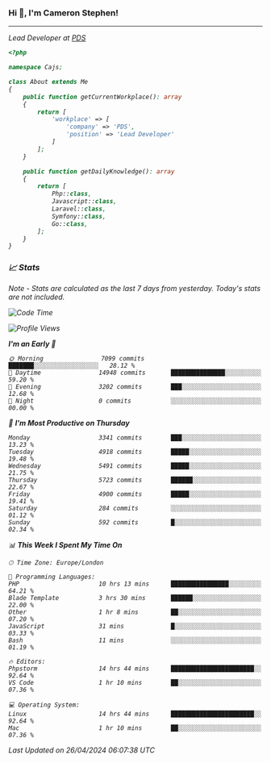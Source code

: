 ### Hi 👋, I'm Cameron Stephen!
<hr>
<p><em>Lead Developer at <a href="https://prindatasolutions.co.uk">PDS</a></p>


```php
<?php

namespace Cajs;

class About extends Me
{
    public function getCurrentWorkplace(): array
    {
        return [
            'workplace' => [
                'company' => 'PDS',
                'position' => 'Lead Developer'
            ]
        ];
    }

    public function getDailyKnowledge(): array
    {
        return [
            Php::class,
            Javascript::class,
            Laravel::class,
            Symfony::class,
            Go::class,
        ];
    }
}
```

### 📈 Stats
<p><em>Note - Stats are calculated as the last 7 days from yesterday. Today's stats are not included.</em></p>


<!--START_SECTION:waka-->
![Code Time](http://img.shields.io/badge/Code%20Time-3%2C781%20hrs%2055%20mins-blue)

![Profile Views](http://img.shields.io/badge/Profile%20Views-0-blue)

**I'm an Early 🐤** 

```text
🌞 Morning                7099 commits        ███████░░░░░░░░░░░░░░░░░░   28.12 % 
🌆 Daytime                14948 commits       ███████████████░░░░░░░░░░   59.20 % 
🌃 Evening                3202 commits        ███░░░░░░░░░░░░░░░░░░░░░░   12.68 % 
🌙 Night                  0 commits           ░░░░░░░░░░░░░░░░░░░░░░░░░   00.00 % 
```
📅 **I'm Most Productive on Thursday** 

```text
Monday                   3341 commits        ███░░░░░░░░░░░░░░░░░░░░░░   13.23 % 
Tuesday                  4918 commits        █████░░░░░░░░░░░░░░░░░░░░   19.48 % 
Wednesday                5491 commits        █████░░░░░░░░░░░░░░░░░░░░   21.75 % 
Thursday                 5723 commits        ██████░░░░░░░░░░░░░░░░░░░   22.67 % 
Friday                   4900 commits        █████░░░░░░░░░░░░░░░░░░░░   19.41 % 
Saturday                 284 commits         ░░░░░░░░░░░░░░░░░░░░░░░░░   01.12 % 
Sunday                   592 commits         █░░░░░░░░░░░░░░░░░░░░░░░░   02.34 % 
```


📊 **This Week I Spent My Time On** 

```text
🕑︎ Time Zone: Europe/London

💬 Programming Languages: 
PHP                      10 hrs 13 mins      ████████████████░░░░░░░░░   64.21 % 
Blade Template           3 hrs 30 mins       ██████░░░░░░░░░░░░░░░░░░░   22.00 % 
Other                    1 hr 8 mins         ██░░░░░░░░░░░░░░░░░░░░░░░   07.20 % 
JavaScript               31 mins             █░░░░░░░░░░░░░░░░░░░░░░░░   03.33 % 
Bash                     11 mins             ░░░░░░░░░░░░░░░░░░░░░░░░░   01.19 % 

🔥 Editors: 
Phpstorm                 14 hrs 44 mins      ███████████████████████░░   92.64 % 
VS Code                  1 hr 10 mins        ██░░░░░░░░░░░░░░░░░░░░░░░   07.36 % 

💻 Operating System: 
Linux                    14 hrs 44 mins      ███████████████████████░░   92.64 % 
Mac                      1 hr 10 mins        ██░░░░░░░░░░░░░░░░░░░░░░░   07.36 % 
```


 Last Updated on 26/04/2024 06:07:38 UTC
<!--END_SECTION:waka-->
